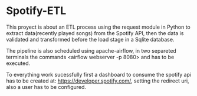 # Spotify-ETL

This proyect is about an ETL process using the request module in Python to extract data(recently played songs) from the Spotify API, then the data is validated and transformed before the load stage in a Sqlite database.

The pipeline is also scheduled using apache-airflow, in two separeted terminals the commands <airflow webserver -p 8080> and <airflow scheduler> has to be executed.
  
To everything work sucessfully first a dashboard to consume the spotify api has to be created at: https://developer.spotify.com/, setting the redirect uri, also a user has to be configured.
